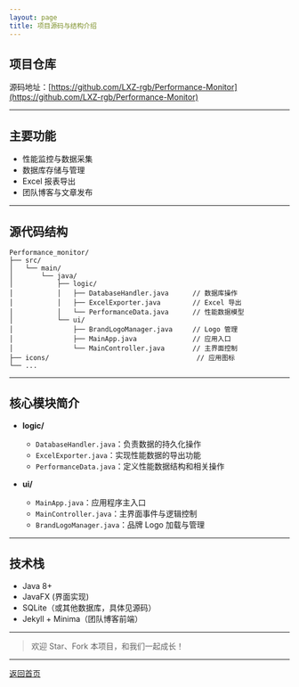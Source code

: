 ```yaml
---
layout: page
title: 项目源码与结构介绍
---
```


## 项目仓库

源码地址：[https://github.com/LXZ-rgb/Performance-Monitor](https://github.com/LXZ-rgb/Performance-Monitor)

---

## 主要功能

- 性能监控与数据采集
- 数据库存储与管理
- Excel 报表导出
- 团队博客与文章发布

---

## 源代码结构

```
Performance_monitor/
├── src/
│   └── main/
│       └── java/
│           ├── logic/
│           │   ├── DatabaseHandler.java      // 数据库操作
│           │   ├── ExcelExporter.java        // Excel 导出
│           │   └── PerformanceData.java      // 性能数据模型
│           └── ui/
│               ├── BrandLogoManager.java     // Logo 管理
│               ├── MainApp.java              // 应用入口
│               └── MainController.java       // 主界面控制
├── icons/                                     // 应用图标
└── ...
```

---

## 核心模块简介

- **logic/**  
  - `DatabaseHandler.java`：负责数据的持久化操作  
  - `ExcelExporter.java`：实现性能数据的导出功能  
  - `PerformanceData.java`：定义性能数据结构和相关操作  

- **ui/**  
  - `MainApp.java`：应用程序主入口  
  - `MainController.java`：主界面事件与逻辑控制  
  - `BrandLogoManager.java`：品牌 Logo 加载与管理  

---

## 技术栈

- Java 8+
- JavaFX (界面实现)
- SQLite（或其他数据库，具体见源码）
- Jekyll + Minima（团队博客前端）

---

> 欢迎 Star、Fork 本项目，和我们一起成长！

---

[返回首页](index.md)
